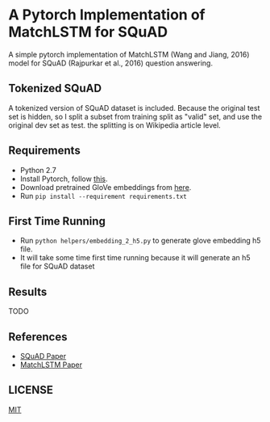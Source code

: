 # A Pytorch Implementation of MatchLSTM for SQuAD
A simple pytorch implementation of MatchLSTM (Wang and Jiang, 2016) model for SQuAD (Rajpurkar et al., 2016) question answering.

## Tokenized SQuAD
A tokenized version of SQuAD dataset is included. Because the original test set is hidden, so I split a subset from training split as "valid" set, and use the original dev set as test. the splitting is on Wikipedia article level.

## Requirements
* Python 2.7
* Install Pytorch, follow [this][pytorch_install].
* Download pretrained GloVe embeddings from [here][glove_download].
* Run `pip install --requirement requirements.txt`

## First Time Running
* Run `python helpers/embedding_2_h5.py` to generate glove embedding h5 file.
* It will take some time first time running because it will generate an h5 file for SQuAD dataset

## Results
TODO

## References
* [SQuAD Paper][squad_paper_link]
* [MatchLSTM Paper][match_lstm_paper_link]

## LICENSE
[MIT][mit_license]

[pytorch_install]: http://pytorch.org/
[glove_download]: https://nlp.stanford.edu/projects/glove/
[squad_paper_link]: https://arxiv.org/abs/1606.05250
[match_lstm_paper_link]: https://arxiv.org/abs/1608.07905
[mit_license]: https://github.com/xingdi-eric-yuan/match_lstm_qa_pytorch/blob/debug/LICENSE